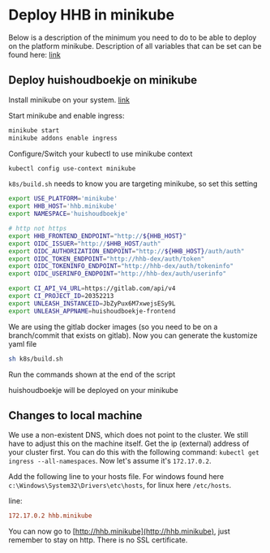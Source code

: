 # Deploy HHB in minikube

Below is a description of the minimum you need to do to be able to deploy on the platform minikube. Description of all variables that can be set can be found here: [link](k8s_build_and_deploy.md)

## Deploy huishoudboekje on minikube

Install minikube on your system. [link](https://minikube.sigs.k8s.io/docs/start/)

Start minikube and enable ingress:

```bash
minikube start
minikube addons enable ingress
```

Configure/Switch your kubectl to use minikube context

```bash
kubectl config use-context minikube
```

`k8s/build.sh` needs to know you are targeting minikube, so set this setting

```bash
export USE_PLATFORM='minikube'
export HHB_HOST='hhb.minikube'
export NAMESPACE='huishoudboekje'

# http not https
export HHB_FRONTEND_ENDPOINT="http://${HHB_HOST}"
export OIDC_ISSUER="http://$HHB_HOST/auth"
export OIDC_AUTHORIZATION_ENDPOINT="http://${HHB_HOST}/auth/auth"
export OIDC_TOKEN_ENDPOINT="http://hhb-dex/auth/token"
export OIDC_TOKENINFO_ENDPOINT="http://hhb-dex/auth/tokeninfo"
export OIDC_USERINFO_ENDPOINT="http://hhb-dex/auth/userinfo"

export CI_API_V4_URL=https://gitlab.com/api/v4
export CI_PROJECT_ID=20352213
export UNLEASH_INSTANCEID=JbZyPux6M7xwejsESy9L
export UNLEASH_APPNAME=huishoudboekje-frontend
```

We are using the gitlab docker images (so you need to be on a branch/commit that exists on gitlab).
Now you can generate the kustomize yaml file

```bash
sh k8s/build.sh
```

Run the commands shown at the end of the script

huishoudboekje will be deployed on your minikube

## Changes to local machine

We use a non-existent DNS, which does not point to the cluster. We still have to adjust this on the machine itself. Get the ip (external) address of your cluster first. You can do this with the following command: `kubectl get ingress --all-namespaces`. Now let's assume it's `172.17.0.2`.

Add the following line to your hosts file. For windows found here `c:\Windows\System32\Drivers\etc\hosts`, for linux here `/etc/hosts`.

line:

```ini
172.17.0.2 hhb.minikube
```

You can now go to [http://hhb.minikube](http://hhb.minikube), just remember to stay on http. There is no SSL certificate.
